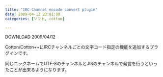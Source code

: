 ```yaml
---
title: "IRC Channel encode convert plugin"
date: 2009-04-12 23:01:00
categories: [ソフト, cotton]

---
```


<div><a href="/soft/cotton/chenc001.zip">DOWNLOAD</a> 2009/04/12
</div>

Cotton/Cotton++にIRCチャンネルごとの文字コード指定の機能を追加するプラグインです。 

同じニックネームでUTF-8のチャンネルとJISのチャンネルで発言を行うといったことが出来るようになります。
